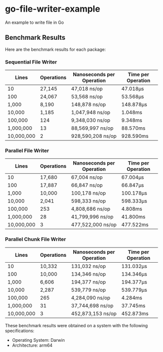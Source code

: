 # go-file-writer-example
An example to write file in Go

## Benchmark Results

Here are the benchmark results for each package:

### Sequential File Writer

| Lines       | Operations | Nanoseconds per Operation | Time per Operation |
|-------------|------------|---------------------------|-------------------|
| 10          | 27,145     | 47,018 ns/op              | 47.018µs           |
| 100         | 24,067     | 53,568 ns/op              | 53.568µs           |
| 1,000       | 8,190      | 148,878 ns/op             | 148.878µs          |
| 10,000      | 1,185      | 1,047,948 ns/op           | 1.048ms            |
| 100,000     | 124        | 9,348,030 ns/op           | 9.348ms            |
| 1,000,000   | 13         | 88,569,997 ns/op          | 88.570ms           |
| 10,000,000  | 2          | 928,590,208 ns/op         | 928.590ms          |

### Parallel File Writer

| Lines       | Operations | Nanoseconds per Operation | Time per Operation |
|-------------|------------|---------------------------|-------------------|
| 10          | 17,680     | 67,004 ns/op              | 67.004µs           |
| 100         | 17,887     | 66,847 ns/op              | 66.847µs           |
| 1,000       | 10,000     | 100,178 ns/op             | 100.178µs          |
| 10,000      | 2,041      | 598,333 ns/op             | 598.333µs          |
| 100,000     | 253        | 4,808,686 ns/op           | 4.808ms            |
| 1,000,000   | 28         | 41,799,996 ns/op          | 41.800ms           |
| 10,000,000  | 3          | 477,522,000 ns/op         | 477.522ms          |

### Parallel Chunk File Writer

| Lines       | Operations | Nanoseconds per Operation | Time per Operation |
|-------------|------------|---------------------------|-------------------|
| 10          | 10,332     | 131,032 ns/op             | 131.032µs          |
| 100         | 10,000     | 134,346 ns/op             | 134.346µs          |
| 1,000       | 6,606      | 194,377 ns/op             | 194.377µs          |
| 10,000      | 2,287      | 539,779 ns/op             | 539.779µs          |
| 100,000     | 265        | 4,284,090 ns/op           | 4.284ms            |
| 1,000,000   | 31         | 37,744,698 ns/op          | 37.745ms           |
| 10,000,000  | 3          | 452,873,153 ns/op         | 452.873ms          |

These benchmark results were obtained on a system with the following specifications:
- Operating System: Darwin
- Architecture: arm64
